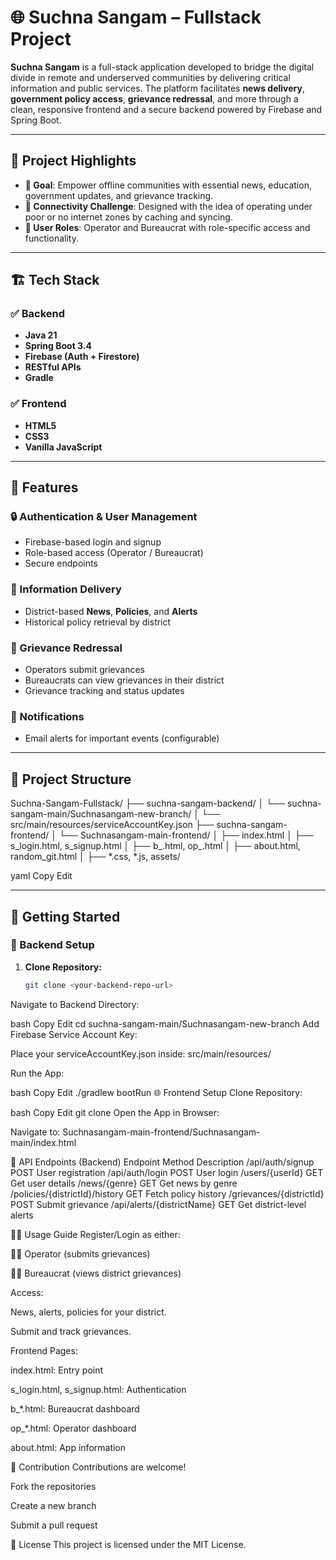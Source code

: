 # 🌐 Suchna Sangam – Fullstack Project

**Suchna Sangam** is a full-stack application developed to bridge the digital divide in remote and underserved communities by delivering critical information and public services. The platform facilitates **news delivery**, **government policy access**, **grievance redressal**, and more through a clean, responsive frontend and a secure backend powered by Firebase and Spring Boot.

---

## 📌 Project Highlights

- **🧠 Goal**: Empower offline communities with essential news, education, government updates, and grievance tracking.
- **📶 Connectivity Challenge**: Designed with the idea of operating under poor or no internet zones by caching and syncing.
- **👥 User Roles**: Operator and Bureaucrat with role-specific access and functionality.

---

## 🏗️ Tech Stack

### ✅ Backend
- **Java 21**
- **Spring Boot 3.4**
- **Firebase (Auth + Firestore)**
- **RESTful APIs**
- **Gradle**

### ✅ Frontend
- **HTML5**
- **CSS3**
- **Vanilla JavaScript**

---

## 🚀 Features

### 🔒 Authentication & User Management
- Firebase-based login and signup
- Role-based access (Operator / Bureaucrat)
- Secure endpoints

### 📰 Information Delivery
- District-based **News**, **Policies**, and **Alerts**
- Historical policy retrieval by district

### 📨 Grievance Redressal
- Operators submit grievances
- Bureaucrats can view grievances in their district
- Grievance tracking and status updates

### 📧 Notifications
- Email alerts for important events (configurable)

---

## 🧩 Project Structure

Suchna-Sangam-Fullstack/
├── suchna-sangam-backend/
│ └── suchna-sangam-main/Suchnasangam-new-branch/
│ └── src/main/resources/serviceAccountKey.json
├── suchna-sangam-frontend/
│ └── Suchnasangam-main-frontend/
│ ├── index.html
│ ├── s_login.html, s_signup.html
│ ├── b_.html, op_.html
│ ├── about.html, random_git.html
│ ├── *.css, *.js, assets/

yaml
Copy
Edit

---

## 🧪 Getting Started

### 🔧 Backend Setup

1. **Clone Repository:**
   ```bash
   git clone <your-backend-repo-url>
Navigate to Backend Directory:

bash
Copy
Edit
cd suchna-sangam-main/Suchnasangam-new-branch
Add Firebase Service Account Key:

Place your serviceAccountKey.json inside:
src/main/resources/

Run the App:

bash
Copy
Edit
./gradlew bootRun
🌐 Frontend Setup
Clone Repository:

bash
Copy
Edit
git clone <your-frontend-repo-url>
Open the App in Browser:

Navigate to:
Suchnasangam-main-frontend/Suchnasangam-main/index.html

📡 API Endpoints (Backend)
Endpoint	Method	Description
/api/auth/signup	POST	User registration
/api/auth/login	POST	User login
/users/{userId}	GET	Get user details
/news/{genre}	GET	Get news by genre
/policies/{districtId}/history	GET	Fetch policy history
/grievances/{districtId}	POST	Submit grievance
/api/alerts/{districtName}	GET	Get district-level alerts

👨‍💻 Usage Guide
Register/Login as either:

🧑‍💼 Operator (submits grievances)

🧑‍⚖️ Bureaucrat (views district grievances)

Access:

News, alerts, policies for your district.

Submit and track grievances.

Frontend Pages:

index.html: Entry point

s_login.html, s_signup.html: Authentication

b_*.html: Bureaucrat dashboard

op_*.html: Operator dashboard

about.html: App information

🤝 Contribution
Contributions are welcome!

Fork the repositories

Create a new branch

Submit a pull request

📄 License
This project is licensed under the MIT License.
